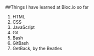##Things I have learned at Bloc.io so far

1. HTML
2. CSS
3. JavaScript
4. Git
5. Bash
6. GitBash
7. GetBack, by the Beatles
